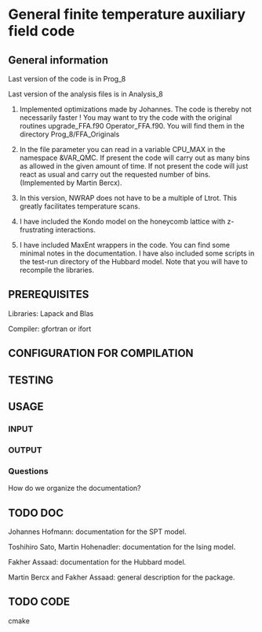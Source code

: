 # General  finite temperature auxiliary field code #

## General information ##
Last version of the code is in Prog_8

Last version of the analysis files is in Analysis_8

1)    Implemented  optimizations made by Johannes.  The code is thereby not necessarily faster !  You  may want to  try the code with the  original routines upgrade_FFA.f90  Operator_FFA.f90. You will find them in the directory Prog_8/FFA_Originals

2)    In the file parameter you can read in a  variable  CPU_MAX in the namespace &VAR_QMC. If present the code will carry out as many bins as allowed in the given amount of time.   If not present the code will just react as usual and carry out the requested number of bins. (Implemented by Martin  Bercx). 

3)    In this version,  NWRAP does not have to be a multiple of Ltrot.  This greatly facilitates temperature scans. 

4)    I have included the Kondo model on the honeycomb lattice with z-frustrating interactions.

5)    I have included  MaxEnt wrappers in the code.  You can find some minimal notes in the documentation.   I have also included some scripts in the test-run directory of the Hubbard model.  Note that you will have to recompile  the libraries. 

## PREREQUISITES ##

Libraries: Lapack and Blas

Compiler: gfortran  or ifort 


## CONFIGURATION FOR COMPILATION ##


## TESTING ##

## USAGE ##

### INPUT  ###

### OUTPUT ###

### Questions ###

How do we organize the documentation? 

## TODO DOC ##


Johannes Hofmann: documentation for the  SPT model. 

Toshihiro Sato, Martin Hohenadler:  documentation for the Ising model. 

Fakher Assaad:   documentation for the Hubbard model. 

Martin Bercx and Fakher Assaad: general description for the package. 

## TODO CODE ##
cmake

